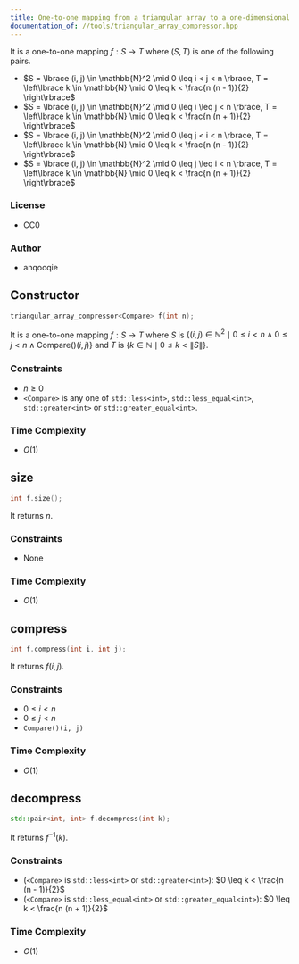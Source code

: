 ```yaml
---
title: One-to-one mapping from a triangular array to a one-dimensional array
documentation_of: //tools/triangular_array_compressor.hpp
---
```


It is a one-to-one mapping $f: S \to T$ where $(S, T)$ is one of the following pairs.

- $S = \lbrace (i, j) \in \mathbb{N}^2 \mid 0 \leq i < j < n \rbrace, T = \left\lbrace k \in \mathbb{N} \mid 0 \leq k < \frac{n (n - 1)}{2} \right\rbrace$
- $S = \lbrace (i, j) \in \mathbb{N}^2 \mid 0 \leq i \leq j < n \rbrace, T = \left\lbrace k \in \mathbb{N} \mid 0 \leq k < \frac{n (n + 1)}{2} \right\rbrace$
- $S = \lbrace (i, j) \in \mathbb{N}^2 \mid 0 \leq j < i < n \rbrace, T = \left\lbrace k \in \mathbb{N} \mid 0 \leq k < \frac{n (n - 1)}{2} \right\rbrace$
- $S = \lbrace (i, j) \in \mathbb{N}^2 \mid 0 \leq j \leq i < n \rbrace, T = \left\lbrace k \in \mathbb{N} \mid 0 \leq k < \frac{n (n + 1)}{2} \right\rbrace$

### License
- CC0

### Author
- anqooqie

## Constructor
```cpp
triangular_array_compressor<Compare> f(int n);
```

It is a one-to-one mapping $f: S \to T$ where $S$ is $\lbrace (i, j) \in \mathbb{N}^2 \mid 0 \leq i < n \land 0 \leq j < n \land \mathrm{Compare}()(i, j) \rbrace$ and $T$ is $\left\lbrace k \in \mathbb{N} \mid 0 \leq k < \|S\| \right\rbrace$.

### Constraints
- $n \geq 0$
- `<Compare>` is any one of `std::less<int>`, `std::less_equal<int>`, `std::greater<int>` or `std::greater_equal<int>`.

### Time Complexity
- $O(1)$

## size
```cpp
int f.size();
```

It returns $n$.

### Constraints
- None

### Time Complexity
- $O(1)$

## compress
```cpp
int f.compress(int i, int j);
```

It returns $f(i, j)$.

### Constraints
- $0 \leq i < n$
- $0 \leq j < n$
- `Compare()(i, j)`

### Time Complexity
- $O(1)$

## decompress
```cpp
std::pair<int, int> f.decompress(int k);
```

It returns $f^{-1}(k)$.

### Constraints
- (`<Compare>` is `std::less<int>` or `std::greater<int>`): $0 \leq k < \frac{n (n - 1)}{2}$
- (`<Compare>` is `std::less_equal<int>` or `std::greater_equal<int>`): $0 \leq k < \frac{n (n + 1)}{2}$

### Time Complexity
- $O(1)$
